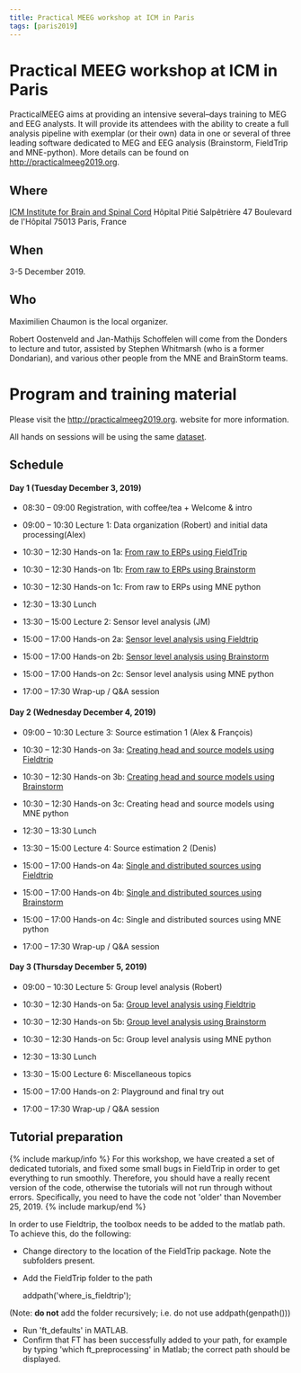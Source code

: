 ```yaml
---
title: Practical MEEG workshop at ICM in Paris
tags: [paris2019]
---
```


# Practical MEEG workshop at ICM in Paris

PracticalMEEG aims at providing an intensive several–days training to MEG and EEG analysts. It will provide its attendees with the ability to create a full analysis pipeline with exemplar (or their own) data in one or several of three leading software dedicated to MEG and EEG analysis (Brainstorm, FieldTrip and MNE-python). More details can be found on <http://practicalmeeg2019.org>.

## Where

[ICM Institute for Brain and Spinal Cord](https://goo.gl/maps/B8vuqTo3tcagXFsM8)
Hôpital Pitié Salpêtrière
47 Boulevard de l'Hôpital
75013 Paris, France

## When

3-5 December 2019.

## Who

Maximilien Chaumon is the local organizer.

Robert Oostenveld and Jan-Mathijs Schoffelen will come from the Donders to lecture and tutor, assisted by Stephen Whitmarsh (who is a former Dondarian), and various other people from the MNE and BrainStorm teams.

# Program and training material

Please visit the <http://practicalmeeg2019.org>. website for more information.

All hands on sessions will be using the same [dataset](/workshop/meg-uk-2015/dataset).

## Schedule

#### Day 1 (Tuesday December 3, 2019)

- 08:30 – 09:00 Registration, with coffee/tea + Welcome & intro
- 09:00 – 10:30 Lecture 1: Data organization (Robert) and initial data processing(Alex)
- 10:30 – 12:30 Hands-on 1a: [From raw to ERPs using FieldTrip](/workshop/paris2019/handson_raw2erp)
- 10:30 – 12:30 Hands-on 1b: [From raw to ERPs using Brainstorm](https://neuroimage.usc.edu/brainstorm/WorkshopParis2019)
- 10:30 – 12:30 Hands-on 1c: From raw to ERPs using MNE python


- 12:30 – 13:30 Lunch

- 13:30 – 15:00 Lecture 2: Sensor level analysis (JM)
- 15:00 – 17:00 Hands-on 2a: [Sensor level analysis using Fieldtrip](/workshop/paris2019/handson_sensoranalysis)
- 15:00 – 17:00 Hands-on 2b: [Sensor level analysis using Brainstorm](https://neuroimage.usc.edu/brainstorm/WorkshopParis2019)
- 15:00 – 17:00 Hands-on 2c: Sensor level analysis using MNE python
- 17:00 – 17:30 Wrap-up / Q&A session

#### Day 2 (Wednesday December 4, 2019)

- 09:00 – 10:30 Lecture 3: Source estimation 1 (Alex & François)
- 10:30 – 12:30 Hands-on 3a: [Creating head and source models using Fieldtrip](/workshop/paris2019/handson_anatomy)
- 10:30 – 12:30 Hands-on 3b: [Creating head and source models using Brainstorm](https://neuroimage.usc.edu/brainstorm/WorkshopParis2019)
- 10:30 – 12:30 Hands-on 3c: Creating head and source models using MNE python

- 12:30 – 13:30 Lunch

- 13:30 – 15:00 Lecture 4: Source estimation 2 (Denis)
- 15:00 – 17:00 Hands-on 4a: [Single and distributed sources using Fieldtrip](/workshop/paris2019/handson_sourceanalysis)
- 15:00 – 17:00 Hands-on 4b: [Single and distributed sources using Brainstorm](https://neuroimage.usc.edu/brainstorm/WorkshopParis2019)
- 15:00 – 17:00 Hands-on 4c: Single and distributed sources using MNE python
- 17:00 – 17:30 Wrap-up / Q&A session

#### Day 3 (Thursday December 5, 2019)

- 09:00 – 10:30 Lecture 5: Group level analysis (Robert)
- 10:30 – 12:30 Hands-on 5a: [Group level analysis using Fieldtrip](/workshop/paris2019/handson_groupanalysis)
- 10:30 – 12:30 Hands-on 5b: [Group level analysis using Brainstorm](https://neuroimage.usc.edu/brainstorm/WorkshopParis2019)
- 10:30 – 12:30 Hands-on 5c: Group level analysis using MNE python

- 12:30 – 13:30 Lunch

- 13:30 – 15:00 Lecture 6: Miscellaneous topics
- 15:00 – 17:00 Hands-on 2: Playground and final try out
- 17:00 – 17:30 Wrap-up / Q&A session

## Tutorial preparation

{% include markup/info %}
For this workshop, we have created a set of dedicated tutorials, and fixed some small bugs in FieldTrip in order to get everything to run smoothly. Therefore, you should have a really recent version of the code, otherwise the tutorials will not run through without errors. Specifically, you need to have the code not 'older' than November 25, 2019.
{% include markup/end %}

In order to use Fieldtrip, the toolbox needs to be added to the matlab path. To achieve this, do the following:

- Change directory to the location of the FieldTrip package. Note the subfolders present.
- Add the FieldTrip folder to the path

    addpath('where_is_fieldtrip');

(Note: **do not** add the folder recursively; i.e. do not use addpath(genpath()))

- Run 'ft_defaults' in MATLAB.
- Confirm that FT has been successfully added to your path, for example by typing 'which ft_preprocessing' in Matlab; the correct path should be displayed.
